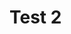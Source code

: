 <!--
author: lokilevente
status: draft
slug: first-test-post-2
category: Teszt kategória 2
tags: [tag1, tag2]
-->
# Test 2
